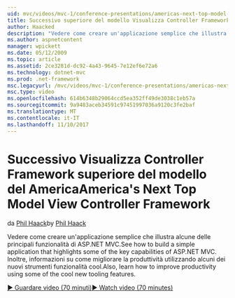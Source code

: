 ```yaml
---
uid: mvc/videos/mvc-1/conference-presentations/americas-next-top-model-view-controller-framework
title: Successivo superiore del modello Visualizza Controller Framework del America | Documenti Microsoft
author: Haacked
description: "Vedere come creare un'applicazione semplice che illustra alcune delle principali funzionalità di ASP.NET MVC. Inoltre, informazioni su come migliorare la produttività utilizzando alcune delle..."
ms.author: aspnetcontent
manager: wpickett
ms.date: 05/12/2009
ms.topic: article
ms.assetid: 2ce3281d-dc92-4a43-9645-7e12ef6e72a6
ms.technology: dotnet-mvc
ms.prod: .net-framework
msc.legacyurl: /mvc/videos/mvc-1/conference-presentations/americas-next-top-model-view-controller-framework
msc.type: video
ms.openlocfilehash: 614b6348b29064ccd5ea352ff49de3038c1eb57a
ms.sourcegitcommit: 9a9483aceb34591c97451997036a9120c3fe2baf
ms.translationtype: MT
ms.contentlocale: it-IT
ms.lasthandoff: 11/10/2017
---
```

<a name="americas-next-top-model-view-controller-framework"></a><span data-ttu-id="fda75-104">Successivo Visualizza Controller Framework superiore del modello del America</span><span class="sxs-lookup"><span data-stu-id="fda75-104">America's Next Top Model View Controller Framework</span></span>
====================
<span data-ttu-id="fda75-105">da [Phil Haack](https://github.com/Haacked)</span><span class="sxs-lookup"><span data-stu-id="fda75-105">by [Phil Haack](https://github.com/Haacked)</span></span>

<span data-ttu-id="fda75-106">Vedere come creare un'applicazione semplice che illustra alcune delle principali funzionalità di ASP.NET MVC.</span><span class="sxs-lookup"><span data-stu-id="fda75-106">See how to build a simple application that highlights some of the key capabilities of ASP.NET MVC.</span></span> <span data-ttu-id="fda75-107">Inoltre, informazioni su come migliorare la produttività utilizzando alcuni dei nuovi strumenti funzionalità cool.</span><span class="sxs-lookup"><span data-stu-id="fda75-107">Also, learn how to improve productivity using some of the cool new tooling features.</span></span>

[<span data-ttu-id="fda75-108">&#9654; Guardare video (70 minuti)</span><span class="sxs-lookup"><span data-stu-id="fda75-108">&#9654; Watch video (70 minutes)</span></span>](https://channel9.msdn.com/Blogs/ASP-NET-Site-Videos/americas-next-top-model-view-controller-framework)
